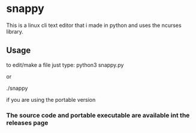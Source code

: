 # snappy
This is a linux cli text editor that i made in python and uses the ncurses library.
## Usage

to edit/make a file just type:
python3 snappy.py

or 

./snappy

if you are using the portable version

### The source code and portable executable are available int the releases page
